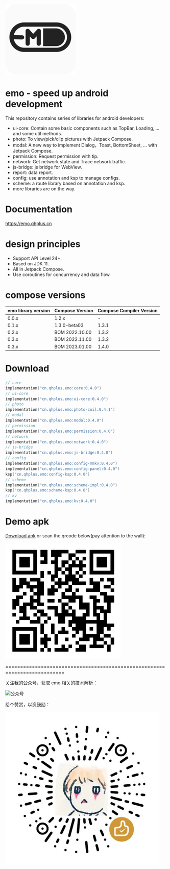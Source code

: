 <img src="image/emo.png" alt="logo" width="220" height="220"/> 

# emo - speed up android development

This repository contains series of libraries for android developers:

- ui-core: Contain some basic components such as TopBar, Loading, ... and some util methods.
- photo: To view/pick/clip pictures with Jetpack Compose.
- modal: A new way to implement Dialog，Toast, BottomSheet, ... with Jetpack Compose.
- permission: Request permission with tip.
- network: Get network state and Trace network traffic.
- js-bridge: js bridge for WebView.
- report: data report.
- config: use annotation and ksp to manage configs.
- scheme: a route library based on annotation and ksp.
- more libraries are on the way.

# Documentation

https://emo.qhplus.cn

# design principles

- Support API Level 24+.
- Based on JDK 11.
- All in Jetpack Compose.
- Use coroutines for concurrency and data flow.

# compose versions

| emo library version | Compose Version | Compose Compiler Version |
|---------------------|-----------------|--------------------------|
| 0.0.x               | 1.2.x           | -                        |
| 0.1.x               | 1.3.0-beta03    | 1.3.1                    |
| 0.2.x               | BOM 2022.10.00  | 1.3.2                    |
| 0.3.x               | BOM 2022.11.00  | 1.3.2                    |
| 0.3.x               | BOM 2023.01.00  | 1.4.0                    |

# Download

```kts
// core
implementation("cn.qhplus.emo:core:0.4.0")
// ui-core
implementation("cn.qhplus.emo:ui-core:0.4.0")
// photo
implementation("cn.qhplus.emo:photo-coil:0.4.1")
// modal
implementation("cn.qhplus.emo:modal:0.4.0")
// permission
implementation("cn.qhplus.emo:permission:0.4.0")
// network
implementation("cn.qhplus.emo:network:0.4.0")
// js-bridge
implementation("cn.qhplus.emo:js-bridge:0.4.0")
// config
implementation("cn.qhplus.emo:config-mmkv:0.4.0")
implementation("cn.qhplus.emo:config-panel:0.4.0")
ksp("cn.qhplus.emo:config-ksp:0.4.0")
// scheme
implementation("cn.qhplus.emo:scheme-impl:0.4.0")
ksp("cn.qhplus.emo:scheme-ksp:0.4.0")
// kv
implementation("cn.qhplus.emo:kv:0.4.0")
```

# Demo apk

[Download apk](https://emo.qhplus.cn/apks/emo.apk) or scan the qrcode below(pay attention to the wall):

![apk](image/apk-qr.png)

==========================================================================


关注我的公众号，获取 emo 相关的技术解析：

![公众号](image/subions.png)


给个赞赏，以资鼓励：

![赞赏码](image/reward.png)